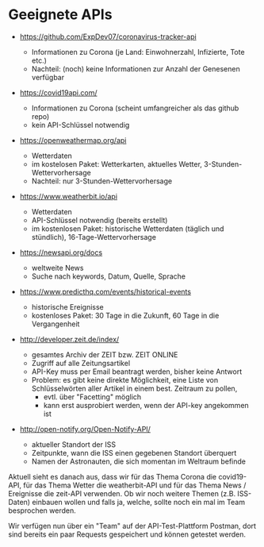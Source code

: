 # Geeignete APIs

* https://github.com/ExpDev07/coronavirus-tracker-api
  * Informationen zu Corona (je Land: Einwohnerzahl, Infizierte, Tote etc.)
  * Nachteil: (noch) keine Informationen zur Anzahl der Genesenen verfügbar

* https://covid19api.com/
  * Informationen zu Corona (scheint umfangreicher als das github repo)
  * kein API-Schlüssel notwendig

* https://openweathermap.org/api
  * Wetterdaten
  * im kostelosen Paket: Wetterkarten, aktuelles Wetter, 3-Stunden-Wettervorhersage 
  * Nachteil: nur 3-Stunden-Wettervorhersage

* https://www.weatherbit.io/api
  * Wetterdaten
  * API-Schlüssel notwendig (bereits erstellt)
  * im kostenlosen Paket: historische Wetterdaten (täglich und stündlich), 16-Tage-Wettervorhersage

* https://newsapi.org/docs
  * weltweite News
  * Suche nach keywords, Datum, Quelle, Sprache

* https://www.predicthq.com/events/historical-events
  * historische Ereignisse 
  * kostenloses Paket: 30 Tage in die Zukunft, 60 Tage in die Vergangenheit

* http://developer.zeit.de/index/
  * gesamtes Archiv der ZEIT bzw. ZEIT ONLINE
  * Zugriff auf alle Zeitungsartikel
  * API-Key muss per Email beantragt werden, bisher keine Antwort
  * Problem: es gibt keine direkte Möglichkeit, eine Liste von Schlüsselwörten aller Artikel in einem best. Zeitraum zu pollen,
    * evtl. über "Facetting" möglich
    * kann erst ausprobiert werden, wenn der API-key angekommen ist

* http://open-notify.org/Open-Notify-API/
  * aktueller Standort der ISS
  * Zeitpunkte, wann die ISS einen gegebenen Standort überquert 
  * Namen der Astronauten, die sich momentan im Weltraum befinde

Aktuell sieht es danach aus, dass wir für das Thema Corona die covid19-API, für das Thema Wetter die weatherbit-API und für das Thema News / Ereignisse die zeit-API verwenden.
Ob wir noch weitere Themen (z.B. ISS-Daten) einbauen wollen und falls ja, welche, sollte noch ein mal im Team besprochen werden.

Wir verfügen nun über ein "Team" auf der API-Test-Plattform Postman, dort sind bereits ein paar Requests gespeichert und können getestet werden.
